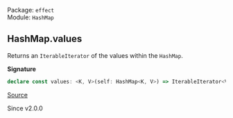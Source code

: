 Package: `effect`<br />
Module: `HashMap`<br />

## HashMap.values

Returns an `IterableIterator` of the values within the `HashMap`.

**Signature**

```ts
declare const values: <K, V>(self: HashMap<K, V>) => IterableIterator<V>
```

[Source](https://github.com/Effect-TS/effect/tree/main/packages/effect/src/HashMap.ts#L251)

Since v2.0.0